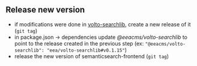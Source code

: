 
## Release new version

 - if modifications were done in [volto-searchlib](https://github.com/eea/volto-searchlib), create a new release of it (`git tag`)
 -  in package.json -> dependencies update *@eeacms/volto-searchlib* to point to the release created in the previous step (ex: `"@eeacms/volto-searchlib": "eea/volto-searchlib#v0.1.15"`)
 - release the new version of semanticsearch-frontend (`git tag`)
